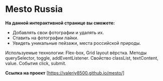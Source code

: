 # Mesto Russia
**На данной интерактивной странице вы сможете:**
* Добавлять свои фотографии и удалять их.
* Ставить на фотографии лайки.
* Увидеть уникальные пейзажи, места российской природы.

Используемые технологии: Flex-box, Grid layout вёрстка. Методы querySelector, toggle, addEventListener. Свойство classList, textContent, value. События click, submit.

**Ссылка на проект** [https://valeriy8500.github.io/mesto/]

